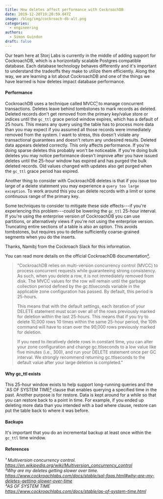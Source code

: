 ```yaml
---
title: How deletes affect performance with CockroachDB
date: 2019-12-20T19:20:59.047Z
image: /blog/img/cockroach-db-alt.png
categories:
  - engineering
authors:
  - Simon Guindon
draft: false
---
```

Our team here at Storj Labs is currently in the middle of adding support for CockroachDB, which is a horizontally scalable Postgres compatible database. Each database technology behaves differently and it's important to understand the tradeoffs they make to utilize them efficiently. Along the way, we are learning a lot about CockroachDB and one of the things we have learned is how deletes impact database performance.

#### Performance

CockroachDB uses a technique called MVCC[¹](https://en.wikipedia.org/wiki/Multiversion_concurrency_control) to manage concurrent transactions. Deletes leave behind tombstones to mark records as deleted. Deleted records don't get removed from the primary key/value store or indices until the `gc_ttl` grace period window expires, which has a default of 25 hours. This means any query using the table has to process more data than you may expect if you assumed all those records were immediately removed from the system. I want to stress, this doesn't violate any transactional guarantees and doesn't return any undesired results. Deleted data appears deleted correctly. This only affects performance. If you're doing sparse deletes this probably won't be noticeable. If you're doing bulk deletes you may notice performance doesn't improve after you have issued deletes until the 25-hour window has expired and has purged the bulk deleted records. Old values changed with updates also get purged when the `gc_ttl` grace period has expired.

Another thing to consider with CockroachDB deletes is that if you issue too large of a delete statement you may experience a `query too large exception`. To work around this you can delete records with a limit or some continuous range of the primary key.

Some techniques to consider to mitigate these side effects---if you're experiencing this problem---could be lowering the `gc_ttl` 25-hour interval. If you're using the enterprise version of CockroachDB you can use partitions, or alternatively views if you're not using the enterprise version. Truncating entire sections of a table is also an option. This avoids tombstones, but requires you to define sufficiently coarse-grained segments when you do the inserts.

Thanks, Namibj from the Cockroach Slack for this information.

You can read more details on the official CockroachDB documentation[²](https://www.cockroachlabs.com/docs/stable/sql-faqs.html#why-are-my-deletes-getting-slower-over-time).

> "CockroachDB relies on multi-version concurrency control (MVCC) to process concurrent requests while guaranteeing strong consistency. As such, when you delete a row, it is not immediately removed from disk. The MVCC values for the row will remain until the garbage collection period defined by the gc.ttlseconds variable in the applicable zone configuration has passed. By default, this period is 25-hours.
>
> This means that with the default settings, each iteration of your DELETE statement must scan over all of the rows previously marked for deletion within the last 25-hours. This means that if you try to delete 10,000 rows 10 times within the same 25-hour period, the 10th command will have to scan over the 90,000 rows previously marked for deletion.
>
> If you need to iteratively delete rows in constant time, you can alter your zone configuration and change gc.ttlseconds to a low value like five minutes (i.e., 300), and run your DELETE statement once per GC interval. We strongly recommend returning gc.ttlseconds to the default value after your large deletion is completed."

#### Why gc_ttl exists

This 25-hour window exists to help support long-running queries and the `AS OF SYSTEM TIME[³](https://www.cockroachlabs.com/docs/stable/as-of-system-time.html) clause that enables querying a specified time in the past. Another purpose is for restore. Data is kept around for a while so that you can restore back to a point in time. For example, if you ended up deleting more data than you intended with a bad where clause, restore can put the table back to where it was before.

#### Backups

It's important that you do an incremental backup at least once within the `gc_ttl` time window.

#### References

*¹ Multiversion concurrency control. <https://en.wikipedia.org/wiki/Multiversion_concurrency_control><br>²*[](https://storj.io/blog/2019/04/what-storage-node-operators-need-to-know-about-satellites/)*Why are my deletes getting slower over time. <https://www.cockroachlabs.com/docs/stable/sql-faqs.html#why-are-my-deletes-getting-slower-over-time><br>³*[](https://storj.io/blog/2018/11/replication-is-bad-for-decentralized-storage-part-1-erasure-codes-for-fun-and-profit/)*AS OF SYSTEM TIME*\
*<https://www.cockroachlabs.com/docs/stable/as-of-system-time.html>*
